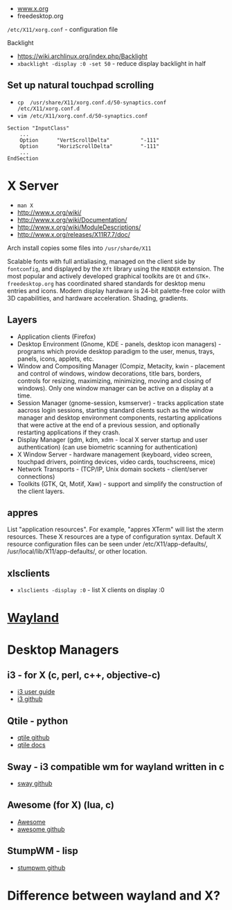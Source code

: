 - www.x.org
- freedesktop.org

`/etc/X11/xorg.conf` - configuration file

Backlight
- https://wiki.archlinux.org/index.php/Backlight
- `xbacklight -display :0 -set 50` - reduce display backlight in half

## Set up natural touchpad scrolling
- `cp  /usr/share/X11/xorg.conf.d/50-synaptics.conf /etc/X11/xorg.conf.d`
- `vim /etc/X11/xorg.conf.d/50-synaptics.conf`

```
Section "InputClass"
    ...
    Option      "VertScrollDelta"          "-111"
    Option      "HorizScrollDelta"         "-111"
    ...
EndSection
```
# X Server
- `man X` 
- http://www.x.org/wiki/
- http://www.x.org/wiki/Documentation/
- http://www.x.org/wiki/ModuleDescriptions/
- http://www.x.org/releases/X11R7.7/doc/
 
Arch install copies some files into `/usr/sharde/X11`

Scalable fonts with full antialiasing, managed on the client side by `fontconfig`, and displayed by the `Xft` library using the `RENDER` extension. The most popular and actively developed graphical toolkits are `Qt` and `GTK+`. `freedesktop.org` has coordinated shared standards for desktop menu entries and icons. Modern display hardware is 24-bit palette-free color wiith 3D capabilities, and hardware acceleration. Shading, gradients.

## Layers
- Application clients (Firefox)
- Desktop Environment (Gnome, KDE - panels, desktop icon managers) - programs which provide desktop paradigm to the user, menus, trays, panels, icons, applets, etc.
- Window and Compositing Manager (Compiz, Metacity, kwin - placement and control of windows, window decorations, title bars, borders, controls for resizing, maximizing, minimizing, moving and closing of windows). Only one window manager can be active on a display at a time.
- Session Manager (gnome-session, ksmserver) - tracks application state aacross login sessions, starting standard clients such as the window manager and desktop environment components, restarting applications that were active at the end of a previous session, and optionally restarting applications if they crash.
- Display Manager (gdm, kdm, xdm - local X server startup and user authentication) (can use biometric scanning for authentication)
- X Window Server - hardware management (keyboard, video screen, touchpad drivers, pointing devices, video cards, touchscreens, mice)
- Network Transports - (TCP/IP, Unix domain sockets - client/server connections)
- Toolkits (GTK, Qt, Motif, Xaw) - support and simplify the construction of the client layers.

## appres

List "application resources". For example, "appres XTerm" will list the xterm resources. These X resources are a type of configuration syntax. Default X resource configuration files can be seen under /etc/X11/app-defaults/, /usr/local/lib/X11/app-defaults/, or other location.

## xlsclients
- `xlsclients -display :0` - list X clients on display :0

# [Wayland](https://wayland.freedesktop.org/)

# Desktop Managers
## i3 - for X (c, perl, c++, objective-c)
- [i3 user guide](http://i3wm.org/docs/userguide.html)
- [i3 github](https://github.com/i3/i3)

## Qtile - python
- [qtile github](https://github.com/qtile/qtile)
- [qtile docs](http://docs.qtile.org/en/latest/)

## Sway - i3 compatible wm for wayland written in c
- [sway github](https://github.com/SirCmpwn/sway)

## Awesome (for X) (lua, c)
- [Awesome](https://awesomewm.org/)
- [awesome github](https://awesomewm.org/)

## StumpWM - lisp
- [stumpwm github](https://github.com/stumpwm/stumpwm)

# Difference between wayland and X?
